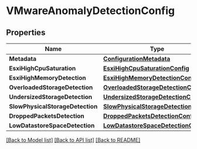 # VMwareAnomalyDetectionConfig

## Properties
Name | Type | Description | Notes
------------ | ------------- | ------------- | -------------
**Metadata** | [**ConfigurationMetadata**](ConfigurationMetadata.md) |  | [optional] 
**EsxiHighCpuSaturation** | [**EsxiHighCpuSaturationConfig**](EsxiHighCpuSaturationConfig.md) |  | 
**EsxiHighMemoryDetection** | [**EsxiHighMemoryDetectionConfig**](EsxiHighMemoryDetectionConfig.md) |  | 
**OverloadedStorageDetection** | [**OverloadedStorageDetectionConfig**](OverloadedStorageDetectionConfig.md) |  | 
**UndersizedStorageDetection** | [**UndersizedStorageDetectionConfig**](UndersizedStorageDetectionConfig.md) |  | 
**SlowPhysicalStorageDetection** | [**SlowPhysicalStorageDetectionConfig**](SlowPhysicalStorageDetectionConfig.md) |  | 
**DroppedPacketsDetection** | [**DroppedPacketsDetectionConfig**](DroppedPacketsDetectionConfig.md) |  | 
**LowDatastoreSpaceDetection** | [**LowDatastoreSpaceDetectionConfig**](LowDatastoreSpaceDetectionConfig.md) |  | 

[[Back to Model list]](../README.md#documentation-for-models) [[Back to API list]](../README.md#documentation-for-api-endpoints) [[Back to README]](../README.md)


